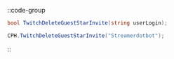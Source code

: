 ::code-group
  ```csharp [Method]
  bool TwitchDeleteGuestStarInvite(string userLogin);
  ```
  ```csharp [Example]
  CPH.TwitchDeleteGuestStarInvite("Streamerdotbot");
  ```
::